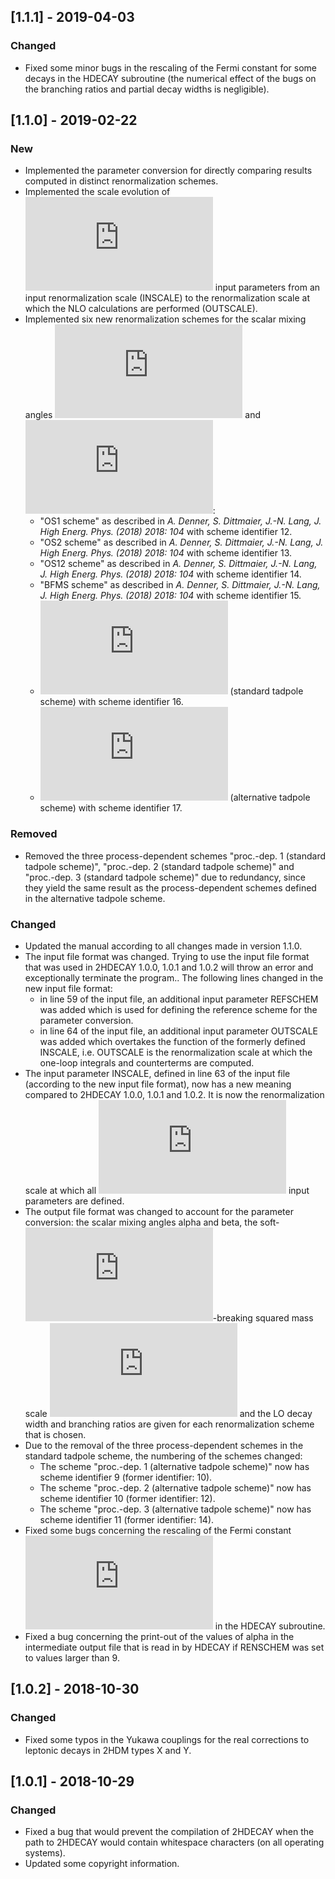 ## [1.1.1] - 2019-04-03
### Changed
- Fixed some minor bugs in the rescaling of the Fermi constant for some decays in the HDECAY subroutine (the numerical effect of the bugs on the branching ratios and partial decay widths is negligible).

## [1.1.0] - 2019-02-22
### New
- Implemented the parameter conversion for directly comparing results computed in distinct renormalization schemes.
- Implemented the scale evolution of ![](https://latex.codecogs.com/gif.latex?%5Coverline%7B%5Ctext%7BMS%7D%7D "\overline{\text{MS}}") input parameters from an input renormalization scale (INSCALE) to the renormalization scale at which the NLO calculations are performed (OUTSCALE).
- Implemented six new renormalization schemes for the scalar mixing angles ![](https://latex.codecogs.com/gif.latex?%5Calpha "\alpha") and ![](https://latex.codecogs.com/gif.latex?%5Cbeta "\beta"):
  - "OS1 scheme" as described in *A. Denner, S. Dittmaier, J.-N. Lang, J. High Energ. Phys. (2018) 2018: 104* with scheme identifier 12.
  - "OS2 scheme" as described in *A. Denner, S. Dittmaier, J.-N. Lang, J. High Energ. Phys. (2018) 2018: 104* with scheme identifier 13.
  - "OS12 scheme" as described in *A. Denner, S. Dittmaier, J.-N. Lang, J. High Energ. Phys. (2018) 2018: 104* with scheme identifier 14.
  - "BFMS scheme" as described in *A. Denner, S. Dittmaier, J.-N. Lang, J. High Energ. Phys. (2018) 2018: 104* with scheme identifier 15.
  - ![](https://latex.codecogs.com/gif.latex?%5Coverline%7B%5Ctext%7BMS%7D%7D "\overline{\text{MS}}") (standard tadpole scheme) with scheme identifier 16.
  - ![](https://latex.codecogs.com/gif.latex?%5Coverline%7B%5Ctext%7BMS%7D%7D "\overline{\text{MS}}") (alternative tadpole scheme) with scheme identifier 17.
### Removed
- Removed the three process-dependent schemes "proc.-dep. 1 (standard tadpole scheme)", "proc.-dep. 2 (standard tadpole scheme)" and "proc.-dep. 3 (standard tadpole scheme)" due to redundancy, since they yield the same result as the process-dependent schemes defined in the alternative tadpole scheme.
### Changed
- Updated the manual according to all changes made in version 1.1.0.
- The input file format was changed. Trying to use the input file format that was used in 2HDECAY 1.0.0, 1.0.1 and 1.0.2 will throw an error and exceptionally terminate the program.. The following lines changed in the new input file format:
  - in line 59 of the input file, an additional input parameter REFSCHEM was added which is used for defining the reference scheme for the parameter conversion. 
  - in line 64 of the input file, an additional input parameter OUTSCALE was added which overtakes the function of the formerly defined INSCALE, i.e. OUTSCALE is the renormalization scale at which the one-loop integrals and counterterms are computed.
- The input parameter INSCALE, defined in line 63 of the input file (according to the new input file format), now has a new meaning compared to 2HDECAY 1.0.0, 1.0.1 and 1.0.2. It is now the renormalization scale at which all ![](https://latex.codecogs.com/gif.latex?%5Coverline%7B%5Ctext%7BMS%7D%7D "\overline{\text{MS}}") input parameters are defined.
- The output file format was changed to account for the parameter conversion: the scalar mixing angles alpha and beta, the soft-![](https://latex.codecogs.com/gif.latex?%5Cmathbb%7BZ%7D_2 "\mathbb{Z}_2")-breaking squared mass scale ![](https://latex.codecogs.com/gif.latex?m_%7B12%7D%5E2 "m_{12}^2") and the LO decay width and branching ratios are given for each renormalization scheme that is chosen.
- Due to the removal of the three process-dependent schemes in the standard tadpole scheme, the numbering of the schemes changed:
  - The scheme "proc.-dep. 1 (alternative tadpole scheme)" now has scheme identifier 9 (former identifier: 10).
  - The scheme "proc.-dep. 2 (alternative tadpole scheme)" now has scheme identifier 10 (former identifier: 12). 
  - The scheme "proc.-dep. 3 (alternative tadpole scheme)" now has scheme identifier 11 (former identifier: 14).
- Fixed some bugs concerning the rescaling of the Fermi constant ![](https://latex.codecogs.com/gif.latex?G_F "G_F") in the HDECAY subroutine.
- Fixed a bug concerning the print-out of the values of alpha in the intermediate output file that is read in by HDECAY if RENSCHEM was set to values larger than 9.

## [1.0.2] - 2018-10-30
### Changed
- Fixed some typos in the Yukawa couplings for the real corrections to leptonic decays in 2HDM types X and Y.

## [1.0.1] - 2018-10-29
### Changed
- Fixed a bug that would prevent the compilation of 2HDECAY when the path to 2HDECAY would contain whitespace characters (on all operating systems).
- Updated some copyright information.